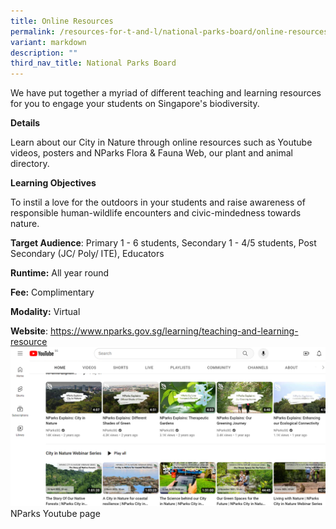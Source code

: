 ```yaml
---
title: Online Resources
permalink: /resources-for-t-and-l/national-parks-board/online-resources/
variant: markdown
description: ""
third_nav_title: National Parks Board
---
```

We have put together a myriad of different teaching and learning resources for you to engage your students on Singapore's biodiversity.

**Details**

Learn about our City in Nature through online resources such as Youtube videos, posters and NParks Flora & Fauna Web, our plant and animal directory.

**Learning Objectives**

To instil a love for the outdoors in your students and raise awareness of responsible human-wildlife encounters and civic-mindedness towards nature.

**Target Audience**: Primary 1 - 6 students, Secondary 1 - 4/5 students, Post Secondary (JC/ Poly/ ITE), Educators

**Runtime:** All year round

**Fee:** Complimentary

**Modality:** Virtual

**Website**: https://www.nparks.gov.sg/learning/teaching-and-learning-resource
![](/images/nparks_online_resource_1.PNG)NParks Youtube page